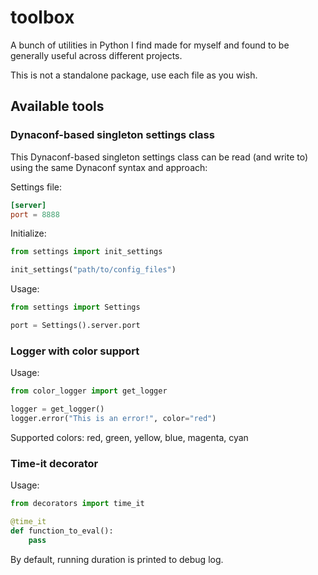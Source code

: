 # toolbox
A bunch of utilities in Python I find made for myself and found to be generally useful across different projects.

This is not a standalone package, use each file as you wish.


## Available tools

### Dynaconf-based singleton settings class
This Dynaconf-based singleton settings class can be read (and write to) using the same Dynaconf syntax and approach:

Settings file:
```toml
[server]
port = 8888
```
Initialize:
```python
from settings import init_settings

init_settings("path/to/config_files")
```

Usage:
```python
from settings import Settings

port = Settings().server.port
```

### Logger with color support
Usage:
```python
from color_logger import get_logger

logger = get_logger()
logger.error("This is an error!", color="red")
```

Supported colors: red, green, yellow, blue, magenta, cyan

### Time-it decorator

Usage:
```python
from decorators import time_it

@time_it
def function_to_eval():
    pass
```
By default, running duration is printed to debug log.
